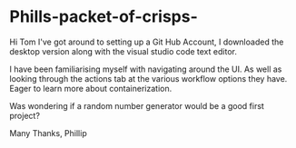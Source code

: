 # Phills-packet-of-crisps- 
Hi Tom I've got around to setting up a Git Hub Account, I downloaded the desktop version along with the visual studio code text editor. 

I have been familiarising myself with navigating around the UI. As well as looking through the actions tab at the various workflow options they have. Eager to learn more about containerization. 

Was wondering if a random number generator would be a good first project?

Many Thanks, Phillip 
